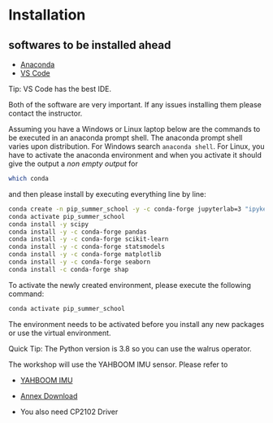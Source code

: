 # Installation
## softwares to be installed ahead
- [Anaconda](https://www.anaconda.com/download)
- [VS Code](https://code.visualstudio.com/)

Tip: VS Code has the best IDE.

Both of the software are very important. If any issues installing them please contact the instructor. 


Assuming you have a Windows or Linux laptop below are the commands to be executed in an anaconda prompt shell. The anaconda prompt shell varies upon distribution. For Windows search ```anaconda shell```. For Linux, you have to activate the anaconda environment and when you activate it should give the output a *non empty output* for

```bash
which conda
```
and then please install by executing everything line by line:
```bash
conda create -n pip_summer_school -y -c conda-forge jupyterlab=3 "ipykernel>=6" xeus-python python=3.8
conda activate pip_summer_school
conda install -y scipy
conda install -y -c conda-forge pandas
conda install -y -c conda-forge scikit-learn
conda install -y -c conda-forge statsmodels
conda install -y -c conda-forge matplotlib
conda install -y -c conda-forge seaborn
conda install -c conda-forge shap
```

To activate the newly created environment, please execute the following command:
```bash
conda activate pip_summer_school
```
The environment needs to be activated before you install any new packages or use the virtual environment.

Quick Tip: The Python version is 3.8 so you can use the walrus operator. 

The workshop will use the YAHBOOM IMU sensor. Please refer to

 - [YAHBOOM IMU](https://github.com/YahboomTechnology/10-axis_IMU_Module)
 - [Annex Download](https://drive.google.com/drive/u/1/folders/1XkIL0RvOkqZD_GbHdTRHtLtMkgXIC3lu)

 - You also need CP2102 Driver
